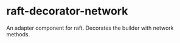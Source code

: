 # raft-decorator-network
An adapter component for raft. Decorates the builder with network methods.
